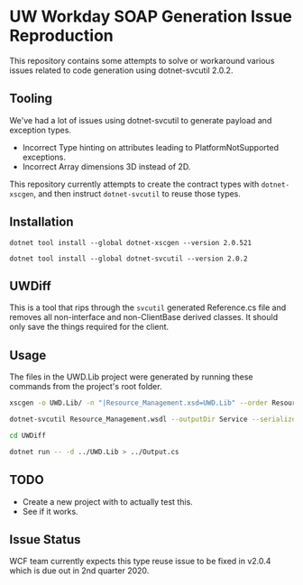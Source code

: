 # UW Workday SOAP Generation Issue Reproduction
This repository contains some attempts to solve or workaround various issues related to code generation using dotnet-svcutil 2.0.2.

## Tooling
We've had a lot of issues using dotnet-svcutil to generate payload and exception types.
- Incorrect Type hinting on attributes leading to PlatformNotSupported exceptions.
- Incorrect Array dimensions 3D instead of 2D.

This repository currently attempts to create the contract types with `dotnet-xscgen`, and then instruct `dotnet-svcutil` to reuse those types.

## Installation

`dotnet tool install --global dotnet-xscgen --version 2.0.521`

`dotnet tool install --global dotnet-svcutil --version 2.0.2`

## UWDiff
This is a tool that rips through the `svcutil` generated Reference.cs file and removes all non-interface and non-ClientBase derived classes. It should only save the things required for the client.

## Usage
The files in the UWD.Lib project were generated by running these commands from the project's root folder.

```bash
xscgen -o UWD.Lib/ -n "|Resource_Management.xsd=UWD.Lib" --order Resource_Management.xsd

dotnet-svcutil Resource_Management.wsdl --outputDir Service --serializer XmlSerializer --projectFile UWD.Lib/UWD.Lib.csproj --namespace "*,UWD.Lib" --reference UWD.Lib/UWD.Lib.csproj

cd UWDiff

dotnet run -- -d ../UWD.Lib > ../Output.cs
```

## TODO
- Create a new project with to actually test this.
- See if it works.

## Issue Status
WCF team currently expects this type reuse issue to be fixed in v2.0.4 which is due out in 2nd quarter 2020.